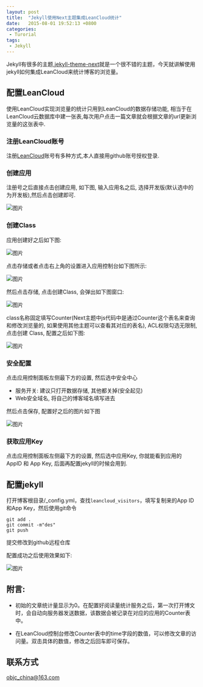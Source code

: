 ```yaml
---
layout: post
title:  "Jekyll使用Next主题集成LeanCloud统计"
date:   2015-08-01 19:52:13 +0800
categories:
 - Turorial
tags:
 - Jekyll
---
```


 Jekyll有很多的主题,[jekyll-theme-next](https://github.com/simpleyyt/jekyll-theme-next)就是一个很不错的主题，今天就讲解使用jekyll如何集成LeanCloud来统计博客的浏览量。

<!--more-->


## 配置LeanCloud

使用LeanCloud实现浏览量的统计只用到LeanCloud的数据存储功能, 相当于在LeanCloud云数据库中建一张表,每次用户点击一篇文章就会根据文章的url更新浏览量的这张表中.

### 注册LeanCloud账号

注册[LeanCloud](https://leancloud.cn/)账号有多种方式,本人直接用github账号授权登录.

### 创建应用

注册号之后直接点击创建应用, 如下图, 输入应用名之后, 选择开发版(默认选中的为开发板),然后点击创建即可.

![图片](/assets/images/jekyll/creat.png)

### 创建Class

应用创建好之后如下图:

![图片](/assets/images/jekyll/app.png)

点击存储或者点击右上角的设置进入应用控制台如下图所示:

![图片](/assets/images/jekyll/console.png)

然后点击存储, 点击创建Class, 会弹出如下图窗口:

![图片](/assets/images/jekyll/class.png)

class名称固定填写Counter(Next主题中js代码中是通过Counter这个表名来查询和修改浏览量的, 如果使用其他主题可以查看其对应的表名), ACL权限勾选无限制, 点击创建 Class, 配置之后如下图: 

![图片](/assets/images/jekyll/classOk.png)

### 安全配置

点击应用控制面板左侧最下方的设置, 然后选中安全中心

- 服务开关: 建议只打开数据存储, 其他都关掉(安全起见)
- Web安全域名, 将自己的博客域名填写进去

然后点击保存, 配置好之后的图片如下图

![图片](/assets/images/jekyll/secrue.png)

### 获取应用Key

点击应用控制面板左侧最下方的设置, 然后选中应用Key, 你就能看到应用的 AppID 和 App Key, 后面再配置jekyll的时候会用到.

## 配置jekyll

打开博客根目录/_config.yml，查找`leancloud_visitors`，填写复制来的App ID和App Key，然后使用git命令

	git add .
	git commit -m"des"
	git push
	
提交修改到github远程仓库

配置成功之后使用效果如下:


![图片](/assets/images/jekyll/demo.png)

## 附言:

- 初始的文章统计量显示为0。在配置好阅读量统计服务之后，第一次打开博文时，会自动向服务器发送数据，该数据会被记录在对应的应用的Counter表中。

- 在LeanCloud控制台修改Counter表中的time字段的数值，可以修改文章的访问量。双击具体的数值，修改之后回车即可保存。


## 联系方式

objc_china@163.com

